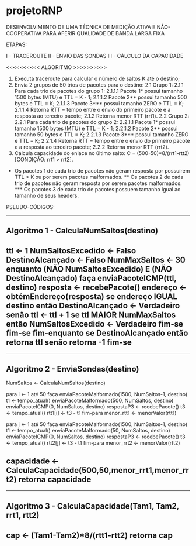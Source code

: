 # projetoRNP

DESENVOLVIMENTO DE UMA TÉCNICA DE MEDIÇÃO ATIVA E NÃO-COOPERATIVA PARA AFERIR QUALIDADE DE BANDA LARGA FIXA

ETAPAS:

I   - TRACEROUTE
II  - ENVIO DAS SONDAS
III - CÁLCULO DA CAPACIDADE


<<<<<<<<<< ALGORITMO >>>>>>>>>>

1. Executa traceroute para calcular o número de saltos K até o destino;
2. Envia 2 grupos de 50 trios de pacotes para o destino:
	2.1 Grupo 1:
		2.1.1 Para cada trio de pacotes do grupo 1:
			2.1.1.1 Pacote 1*   possui tamanho 1500 bytes (MTU) e TTL = K - 1;
			2.1.1.2 Pacote 2**  possui tamanho 500 bytes e TTL = K;
			2.1.1.3 Pacote 3*** possui tamanho ZERO e TTL = K;
			2.1.1.4 Retorna RTT = tempo entre o envio do primeiro pacote e a resposta ao terceiro pacote;
		2.1.2 Retorna menor RTT (rrt1).
	2.2 Grupo 2:
		2.2.1 Para cada trio de pacotes do grupo 2:
			2.2.1.1 Pacote 1*   possui tamanho 1500 bytes (MTU) e TTL = K - 1;
			2.2.1.2 Pacote 2**  possui tamanho 50 bytes e TTL = K;
			2.2.1.3 Pacote 3*** possui tamanho ZERO e TTL = K;
			2.2.1.4 Retorna RTT = tempo entre o envio do primeiro pacote e a resposta ao terceiro pacote;
		2.2.2 Retorna menor RTT (rrt2).
3. Calcula capacidade do enlace no último salto: C = (500-50)*8/(rrt1-rtt2) [CONDIÇÃO: rrt1 > rrt2].

*   Os pacotes 1 de cada trio de pacotes não geram resposta por possuírem TTL < K ou por serem pacotes malformados.
**  Os pacotes 2 de cada trio de pacotes não geram resposta por serem pacotes malformados.
*** Os pacotes 3 de cada trio de pacotes possuem tamanho igual ao tamanho de seus headers.


PSEUDO-CÓDIGOS:

--------------------------------------------------------
Algoritmo 1 - CalculaNumSaltos(destino)
--------------------------------------------------------
ttl <- 1
NumSaltosExcedido <- Falso
DestinoAlcançado <- Falso
NumMaxSaltos <- 30
enquanto (NÃO NumSaltosExcedido) E (NÃO DestinoAlcançado) faça
	enviaPacoteICMP(ttl, destino)
	resposta <- recebePacote()
	endereço <- obtémEndereço(resposta)
	se endereço IGUAL destino então
		DestinoAlcançado <- Verdadeiro
	senão
		ttl <- ttl + 1
		se ttl MAIOR NumMaxSaltos então
			NumSaltosExcedido <- Verdadeiro
		fim-se
	fim-se
fim-enquanto
se DestinoAlcançado então
	retorna ttl
senão
	retorna -1
fim-se
--------------------------------------------------------

--------------------------------------------------------
Algoritmo 2 - EnviaSondas(destino)
--------------------------------------------------------
NumSaltos <- CalculaNumSaltos(destino)

para i <- 1 até 50 faça
	enviaPacoteMalformado(1500, NumSaltos-1, destino)
	t1 <- tempo_atual()
	enviaPacoteMalformado(500, NumSaltos, destino)
	enviaPacoteICMP(0, NumSaltos, destino)
	respostaP3 <- recebePacote()
	t3 <- tempo_atual()
	rtt1[i] <- t3 - t1
fim-para
menor_rtt1 <- menorValor(rtt1)

para j <- 1 até 50 faça
	enviaPacoteMalformado(1500, NumSaltos-1, destino)
	t1 <- tempo_atual()
	enviaPacoteMalformado(50, NumSaltos, destino)
	enviaPacoteICMP(0, NumSaltos, destino)
	respostaP3 <- recebePacote()
	t3 <- tempo_atual()
	rtt2[j] <- t3 - t1
fim-para
menor_rrt2 <- menorValor(rtt2)

capacidade <- CalculaCapacidade(500,50,menor_rrt1,menor_rrt2)
retorna capacidade
--------------------------------------------------------

--------------------------------------------------------
Algoritmo 3 - CalculaCapacidade(Tam1, Tam2, rrt1, rtt2)
--------------------------------------------------------
cap <- (Tam1-Tam2)*8/(rtt1-rtt2)
retorna cap
--------------------------------------------------------
